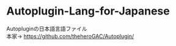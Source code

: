 # Autoplugin-Lang-for-Japanese<br>
Autopluginの日本語言語ファイル<br>
本家→ https://github.com/theheroGAC/Autoplugin/
